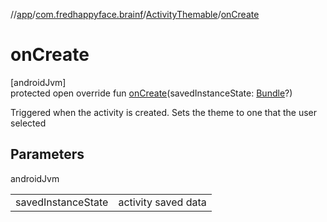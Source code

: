//[app](../../../index.md)/[com.fredhappyface.brainf](../index.md)/[ActivityThemable](index.md)/[onCreate](on-create.md)

# onCreate

[androidJvm]\
protected open override fun [onCreate](on-create.md)(savedInstanceState: [Bundle](https://developer.android.com/reference/kotlin/android/os/Bundle.html)?)

Triggered when the activity is created. Sets the theme to one that the user selected

## Parameters

androidJvm

| | |
|---|---|
| savedInstanceState | activity saved data |

